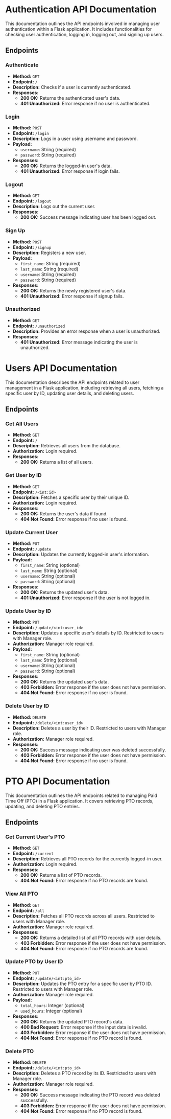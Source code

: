 # Authentication API Documentation

This documentation outlines the API endpoints involved in managing user authentication within a Flask application. It includes functionalities for checking user authentication, logging in, logging out, and signing up users.

## Endpoints

### Authenticate

- **Method:** `GET`
- **Endpoint:** `/`
- **Description:** Checks if a user is currently authenticated.
- **Responses:**
  - **200 OK:** Returns the authenticated user's data.
  - **401 Unauthorized:** Error response if no user is authenticated.

### Login

- **Method:** `POST`
- **Endpoint:** `/login`
- **Description:** Logs in a user using username and password.
- **Payload:**
  - `username`: String (required)
  - `password`: String (required)
- **Responses:**
  - **200 OK:** Returns the logged-in user's data.
  - **401 Unauthorized:** Error response if login fails.

### Logout

- **Method:** `GET`
- **Endpoint:** `/logout`
- **Description:** Logs out the current user.
- **Responses:**
  - **200 OK:** Success message indicating user has been logged out.

### Sign Up

- **Method:** `POST`
- **Endpoint:** `/signup`
- **Description:** Registers a new user.
- **Payload:**
  - `first_name`: String (required)
  - `last_name`: String (required)
  - `username`: String (required)
  - `password`: String (required)
- **Responses:**
  - **200 OK:** Returns the newly registered user's data.
  - **401 Unauthorized:** Error response if signup fails.

### Unauthorized

- **Method:** `GET`
- **Endpoint:** `/unauthorized`
- **Description:** Provides an error response when a user is unauthorized.
- **Responses:**
  - **401 Unauthorized:** Error message indicating the user is unauthorized.

# Users API Documentation

This documentation describes the API endpoints related to user management in a Flask application, including retrieving all users, fetching a specific user by ID, updating user details, and deleting users.

## Endpoints

### Get All Users

- **Method:** `GET`
- **Endpoint:** `/`
- **Description:** Retrieves all users from the database.
- **Authorization:** Login required.
- **Responses:**
  - **200 OK:** Returns a list of all users.

### Get User by ID

- **Method:** `GET`
- **Endpoint:** `/<int:id>`
- **Description:** Fetches a specific user by their unique ID.
- **Authorization:** Login required.
- **Responses:**
  - **200 OK:** Returns the user's data if found.
  - **404 Not Found:** Error response if no user is found.

### Update Current User

- **Method:** `PUT`
- **Endpoint:** `/update`
- **Description:** Updates the currently logged-in user's information.
- **Payload:**
  - `first_name`: String (optional)
  - `last_name`: String (optional)
  - `username`: String (optional)
  - `password`: String (optional)
- **Responses:**
  - **200 OK:** Returns the updated user's data.
  - **401 Unauthorized:** Error response if the user is not logged in.

### Update User by ID

- **Method:** `PUT`
- **Endpoint:** `/update/<int:user_id>`
- **Description:** Updates a specific user's details by ID. Restricted to users with Manager role.
- **Authorization:** Manager role required.
- **Payload:**
  - `first_name`: String (optional)
  - `last_name`: String (optional)
  - `username`: String (optional)
  - `password`: String (optional)
- **Responses:**
  - **200 OK:** Returns the updated user's data.
  - **403 Forbidden:** Error response if the user does not have permission.
  - **404 Not Found:** Error response if no user is found.

### Delete User by ID

- **Method:** `DELETE`
- **Endpoint:** `/delete/<int:user_id>`
- **Description:** Deletes a user by their ID. Restricted to users with Manager role.
- **Authorization:** Manager role required.
- **Responses:**
  - **200 OK:** Success message indicating user was deleted successfully.
  - **403 Forbidden:** Error response if the user does not have permission.
  - **404 Not Found:** Error response if no user is found.

# PTO API Documentation

This documentation outlines the API endpoints related to managing Paid Time Off (PTO) in a Flask application. It covers retrieving PTO records, updating, and deleting PTO entries.

## Endpoints

### Get Current User's PTO

- **Method:** `GET`
- **Endpoint:** `/current`
- **Description:** Retrieves all PTO records for the currently logged-in user.
- **Authorization:** Login required.
- **Responses:**
  - **200 OK:** Returns a list of PTO records.
  - **404 Not Found:** Error response if no PTO records are found.

### View All PTO

- **Method:** `GET`
- **Endpoint:** `/all`
- **Description:** Fetches all PTO records across all users. Restricted to users with Manager role.
- **Authorization:** Manager role required.
- **Responses:**
  - **200 OK:** Returns a detailed list of all PTO records with user details.
  - **403 Forbidden:** Error response if the user does not have permission.
  - **404 Not Found:** Error response if no PTO records are found.

### Update PTO by User ID

- **Method:** `PUT`
- **Endpoint:** `/update/<int:pto_id>`
- **Description:** Updates the PTO entry for a specific user by PTO ID. Restricted to users with Manager role.
- **Authorization:** Manager role required.
- **Payload:**
  - `total_hours`: Integer (optional)
  - `used_hours`: Integer (optional)
- **Responses:**
  - **200 OK:** Returns the updated PTO record's data.
  - **400 Bad Request:** Error response if the input data is invalid.
  - **403 Forbidden:** Error response if the user does not have permission.
  - **404 Not Found:** Error response if no PTO record is found.

### Delete PTO

- **Method:** `DELETE`
- **Endpoint:** `/delete/<int:pto_id>`
- **Description:** Deletes a PTO record by its ID. Restricted to users with Manager role.
- **Authorization:** Manager role required.
- **Responses:**
  - **200 OK:** Success message indicating the PTO record was deleted successfully.
  - **403 Forbidden:** Error response if the user does not have permission.
  - **404 Not Found:** Error response if no PTO record is found.
